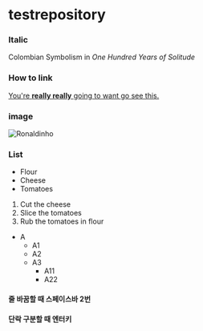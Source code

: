 # testrepository

### Italic 
Colombian Symbolism in _One Hundred Years of Solitude_


### How to link
[You're __really really__ going to want go see this.](www.google.com)


### image
![Ronaldinho](https://thumb.mt.co.kr/06/2020/05/2020050721062239497_1.jpg/dims/optimize/)

### List
* Flour
* Cheese
* Tomatoes

1. Cut the cheese
2. Slice the tomatoes
3. Rub the tomatoes in flour

* A
   * A1
   * A2
   * A3
     * A11
     * A22

#### 줄 바꿈할 때 스페이스바 2번
#### 단락 구분할 때 엔터키



